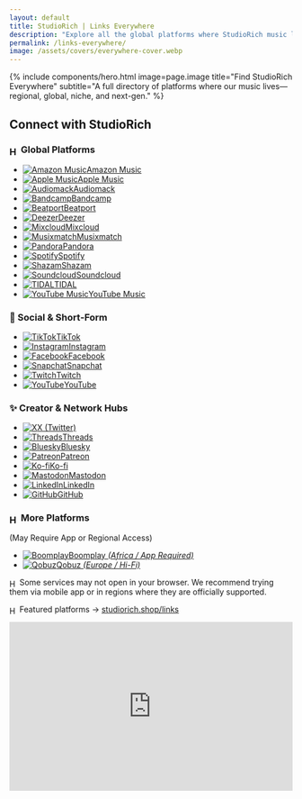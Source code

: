 ```yaml
---
layout: default
title: StudioRich | Links Everywhere
description: "Explore all the global platforms where StudioRich music lives – from Boomplay to Qobuz, Mdundo, and more."
permalink: /links-everywhere/
image: /assets/covers/everywhere-cover.webp
---
```


{% include components/hero.html
  image=page.image
  title="Find StudioRich Everywhere"
  subtitle="A full directory of platforms where our music lives—regional, global, niche, and next-gen."
%}



  <section class="link-hub">
<h2>Connect with StudioRich</h2>

<!-- 🌍 Global Platforms -->
<h3><img src="/assets/icons/headrecordhones.svg" alt="Headphones icon" style="width: 1em; vertical-align: middle;" /> Global Platforms</h3>
<ul class="link-list">
  <li><a href="https://music.amazon.co.uk/artists/B0DQR9S993/studiorich" target="_blank"><img src="/assets/icons/musicnote.svg" alt="Amazon Music"><span>Amazon Music</span></a></li>
  <li><a href="https://music.apple.com/us/artist/studiorich/1785907828" target="_blank"><img src="/assets/icons/musicnote.svg" alt="Apple Music"><span>Apple Music</span></a></li>
  <li><a href="https://audiomack.com/studiorich" target="_blank"><img src="/assets/icons/musicnote.svg" alt="Audiomack"><span>Audiomack</span></a></li>
  <li><a href="https://studiorich.bandcamp.com" target="_blank"><img src="/assets/icons/musicnote.svg" alt="Bandcamp"><span>Bandcamp</span></a></li>
  <li><a href="https://www.beatport.com/artist/studiorich/1278105" target="_blank"><img src="/assets/icons/musicnote.svg" alt="Beatport"><span>Beatport</span></a></li>
  <li><a href="https://www.deezer.com/us/artist/294319151" target="_blank"><img src="/assets/icons/musicnote.svg" alt="Deezer"><span>Deezer</span></a></li>
  <li><a href="https://www.mixcloud.com/studiorich" target="_blank"><img src="/assets/icons/musicnote.svg" alt="Mixcloud"><span>Mixcloud</span></a></li>
  <li><a href="https://www.musixmatch.com/artist/StudioRich" target="_blank"><img src="/assets/icons/musicnote.svg" alt="Musixmatch"><span>Musixmatch</span></a></li>
  <li><a href="https://www.pandora.com/artist/studiorich/ARZ563fvKk56m6Z" target="_blank"><img src="/assets/icons/musicnote.svg" alt="Pandora"><span>Pandora</span></a></li>
  <li><a href="https://open.spotify.com/artist/55NPQkvFCSFrE7eZuzlzqT" target="_blank"><img src="/assets/icons/musicnote.svg" alt="Spotify"><span>Spotify</span></a></li>
  <li><a href="https://www.shazam.com/artist/studiorich/1785907828" target="_blank"><img src="/assets/icons/musicnote.svg" alt="Shazam"><span>Shazam</span></a></li>
  <li><a href="https://soundcloud.com/studiorich" target="_blank"><img src="/assets/icons/musicnote.svg" alt="Soundcloud"><span>Soundcloud</span></a></li>
  <li><a href="https://tidal.com/browse/artist/studiorich" target="_blank"><img src="/assets/icons/musicnote.svg" alt="TIDAL"><span>TIDAL</span></a></li>
  <li><a href="https://music.youtube.com/channel/UCvLh5_MPChww6fgXlsOG9qA" target="_blank"><img src="/assets/icons/musicnote.svg" alt="YouTube Music"><span>YouTube Music</span></a></li>
</ul>


<!-- 📱 Social & Short-Form -->
<h3>📱 Social & Short‑Form</h3>
<ul class="link-list">
  <li><a href="https://www.tiktok.com/@Studi.Rich" target="_blank"><img src="/assets/icons/tiktok.svg" alt="TikTok"><span>TikTok</span></a></li>
  <li><a href="https://www.instagram.com/_studiorich" target="_blank"><img src="/assets/icons/instagram.svg" alt="Instagram"><span>Instagram</span></a></li>
  <li><a href="https://www.facebook.com/StudioRichNYC/" target="_blank"><img src="/assets/icons/facebook.svg" alt="Facebook"><span>Facebook</span></a></li>
  <li><a href="https://www.snapchat.com/add/studiorich" target="_blank"><img src="/assets/icons/musicnote.svg" alt="Snapchat"><span>Snapchat</span></a></li>
  <li><a href="https://www.twitch.tv/studiorich" target="_blank"><img src="/assets/icons/twitch.svg" alt="Twitch"><span>Twitch</span></a></li>
  <li><a href="https://www.youtube.com/@Studio-Rich" target="_blank"><img src="/assets/icons/youtube.svg" alt="YouTube"><span>YouTube</span></a></li>
</ul>


<h3>✨ Creator & Network Hubs</h3>
<ul class="link-list">
  <li><a href="https://x.com/studiorxch" target="_blank"><img src="/assets/icons/x.svg" alt="X"><span>X (Twitter)</span></a></li>
  <li><a href="https://www.threads.net/@_studiorich" target="_blank"><img src="/assets/icons/threads.svg" alt="Threads"><span>Threads</span></a></li>
  <li><a href="https://bsky.app/profile/studiorich.shop" target="_blank"><img src="/assets/icons/bluesky.svg" alt="Bluesky"><span>Bluesky</span></a></li>
  <li><a href="https://patreon.com/StudioRich" target="_blank"><img src="/assets/icons/patreon.svg" alt="Patreon"><span>Patreon</span></a></li>
  <li><a href="https://ko-fi.com/studiorich" target="_blank"><img src="/assets/icons/kofi.svg" alt="Ko-fi"><span>Ko-fi</span></a></li>
  <li><a href="https://mastodon.social/@studiorich" target="_blank"><img src="/assets/icons/mastodon.svg" alt="Mastodon"><span>Mastodon</span></a></li>
  <li><a href="https://www.linkedin.com/in/richielau" target="_blank"><img src="/assets/icons/linkedin.svg" alt="LinkedIn"><span>LinkedIn</span></a></li>
  <li><a href="https://github.com/studiorxch" target="_blank"><img src="/assets/icons/github.svg" alt="GitHub"><span>GitHub</span></a></li>
</ul>


<h3><img src="/assets/icons/record.svg" alt="Headphones icon" style="width: 1em; vertical-align: middle;" /> More Platforms</h3>
<p>(May Require App or Regional Access)</p>
<ul class="link-list">
  <li><a href="https://www.boomplay.com/artists/103729360" target="_blank"><img src="/assets/icons/musicnote.svg" alt="Boomplay"><span>Boomplay <em>(Africa / App Required)</em></span></a></li>
  <li><a href="https://www.qobuz.com/us-en/interpreter/studiorich/25018851" target="_blank"><img src="/assets/icons/musicnote.svg" alt="Qobuz"><span>Qobuz <em>(Europe / Hi-Fi)</em></span></a></li>

</ul>

<p class="platform-note"><img src="/assets/icons/eye.svg" alt="Headphones icon" style="width: 1em; vertical-align: middle;" /> Some services may not open in your browser. We recommend trying them via mobile app or in regions where they are officially supported.</p>

<!-- 🔁 Return to Featured Platforms -->
<img src="/assets/icons/headphones.svg" alt="Headphones icon" style="width: 1em; vertical-align: middle;" /> Featured platforms → <a href="/links">studiorich.shop/links</a>

  </section>

  <iframe allow="autoplay" width="100%" height="300" src="https://www.iheart.com/artist/studiorich-45140302/?embed=true"
    frameborder="0"></iframe>



